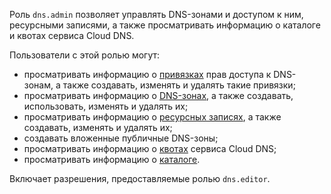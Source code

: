 Роль `dns.admin` позволяет управлять DNS-зонами и доступом к ним, ресурсными записями, а также просматривать информацию о каталоге и квотах сервиса Cloud DNS.

Пользователи с этой ролью могут:
* просматривать информацию о [привязках](../../iam/concepts/access-control/index.md#access-bindings) прав доступа к DNS-зонам, а также создавать, изменять и удалять такие привязки;
* просматривать информацию о [DNS-зонах](../../dns/concepts/dns-zone.md), а также создавать, использовать, изменять и удалять их;
* просматривать информацию о [ресурсных записях](../../dns/concepts/resource-record.md), а также создавать, изменять и удалять их;
* создавать вложенные публичные DNS-зоны;
* просматривать информацию о [квотах](../../dns/concepts/limits.md#cloud-dns-quotas) сервиса Cloud DNS;
* просматривать информацию о [каталоге](../../resource-manager/concepts/resources-hierarchy.md#folder).

Включает разрешения, предоставляемые ролью `dns.editor`.